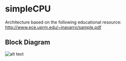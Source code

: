 # simpleCPU

Architecture based on the following educational resource: http://www.ece.uprm.edu/~jnavarro/sample.pdf 

## Block Diagram

![alt text](https://github.com/eliaskountouris/simpleCPU/blob/main/BlockDiagram.jpg?raw=true)
